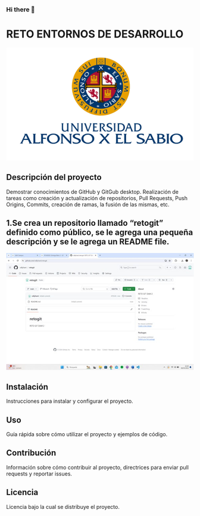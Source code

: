 ### Hi there 👋

# RETO ENTORNOS DE DESARROLLO
![Imagen de Portada](UAX.jpg)
## Descripción del proyecto
Demostrar conocimientos de GitHub y GitGub desktop. Realización de tareas como
creación y actualización de repositorios, Pull Requests, Push Origins, Commits,
creación de ramas, la fusión de las mismas, etc.
## 1.Se crea un repositorio llamado “retogit” definido como público, se le agrega una pequeña descripción y se le agrega un README file.
![capt1](reto2/capt1.jpg)

## Instalación
Instrucciones para instalar y configurar el proyecto.
## Uso
Guía rápida sobre cómo utilizar el proyecto y ejemplos de código.
## Contribución
Información sobre cómo contribuir al proyecto, directrices para enviar pull requests y reportar issues.
## Licencia
Licencia bajo la cual se distribuye el proyecto.
